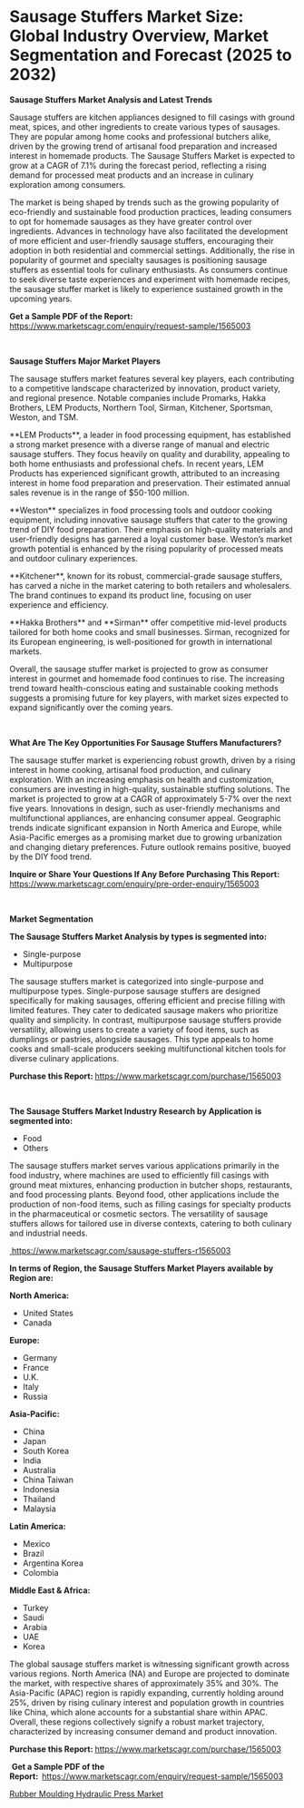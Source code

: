 <p><h1>Sausage Stuffers Market Size: Global Industry Overview, Market Segmentation and Forecast (2025 to 2032)</h1></p><p><strong>Sausage Stuffers Market Analysis and Latest Trends</strong></p>
<p><p>Sausage stuffers are kitchen appliances designed to fill casings with ground meat, spices, and other ingredients to create various types of sausages. They are popular among home cooks and professional butchers alike, driven by the growing trend of artisanal food preparation and increased interest in homemade products. The Sausage Stuffers Market is expected to grow at a CAGR of 7.1% during the forecast period, reflecting a rising demand for processed meat products and an increase in culinary exploration among consumers.</p><p>The market is being shaped by trends such as the growing popularity of eco-friendly and sustainable food production practices, leading consumers to opt for homemade sausages as they have greater control over ingredients. Advances in technology have also facilitated the development of more efficient and user-friendly sausage stuffers, encouraging their adoption in both residential and commercial settings. Additionally, the rise in popularity of gourmet and specialty sausages is positioning sausage stuffers as essential tools for culinary enthusiasts. As consumers continue to seek diverse taste experiences and experiment with homemade recipes, the sausage stuffer market is likely to experience sustained growth in the upcoming years.</p></p>
<p><strong>Get a Sample PDF of the Report:&nbsp;</strong> <a href="https://www.marketscagr.com/enquiry/request-sample/1565003?utm_campaign=2097&utm_medium=2&utm_source=Github&utm_content=ia&utm_term=22022025&utm_id=sausage-stuffers">https://www.marketscagr.com/enquiry/request-sample/1565003</a></p>
<p>&nbsp;</p>
<p><strong>Sausage Stuffers Major Market Players</strong></p>
<p><p>The sausage stuffers market features several key players, each contributing to a competitive landscape characterized by innovation, product variety, and regional presence. Notable companies include Promarks, Hakka Brothers, LEM Products, Northern Tool, Sirman, Kitchener, Sportsman, Weston, and TSM.</p><p>**LEM Products**, a leader in food processing equipment, has established a strong market presence with a diverse range of manual and electric sausage stuffers. They focus heavily on quality and durability, appealing to both home enthusiasts and professional chefs. In recent years, LEM Products has experienced significant growth, attributed to an increasing interest in home food preparation and preservation. Their estimated annual sales revenue is in the range of $50-100 million.</p><p>**Weston** specializes in food processing tools and outdoor cooking equipment, including innovative sausage stuffers that cater to the growing trend of DIY food preparation. Their emphasis on high-quality materials and user-friendly designs has garnered a loyal customer base. Weston’s market growth potential is enhanced by the rising popularity of processed meats and outdoor culinary experiences.</p><p>**Kitchener**, known for its robust, commercial-grade sausage stuffers, has carved a niche in the market catering to both retailers and wholesalers. The brand continues to expand its product line, focusing on user experience and efficiency. </p><p>**Hakka Brothers** and **Sirman** offer competitive mid-level products tailored for both home cooks and small businesses. Sirman, recognized for its European engineering, is well-positioned for growth in international markets.</p><p>Overall, the sausage stuffer market is projected to grow as consumer interest in gourmet and homemade food continues to rise. The increasing trend toward health-conscious eating and sustainable cooking methods suggests a promising future for key players, with market sizes expected to expand significantly over the coming years.</p></p>
<p>&nbsp;</p>
<p><strong>What Are The Key Opportunities For Sausage Stuffers Manufacturers?</strong></p>
<p><p>The sausage stuffer market is experiencing robust growth, driven by a rising interest in home cooking, artisanal food production, and culinary exploration. With an increasing emphasis on health and customization, consumers are investing in high-quality, sustainable stuffing solutions. The market is projected to grow at a CAGR of approximately 5-7% over the next five years. Innovations in design, such as user-friendly mechanisms and multifunctional appliances, are enhancing consumer appeal. Geographic trends indicate significant expansion in North America and Europe, while Asia-Pacific emerges as a promising market due to growing urbanization and changing dietary preferences. Future outlook remains positive, buoyed by the DIY food trend.</p></p>
<p><strong>Inquire or Share Your Questions If Any Before Purchasing This Report:</strong> <a href="https://www.marketscagr.com/enquiry/pre-order-enquiry/1565003?utm_campaign=2097&utm_medium=2&utm_source=Github&utm_content=ia&utm_term=22022025&utm_id=sausage-stuffers">https://www.marketscagr.com/enquiry/pre-order-enquiry/1565003</a></p>
<p>&nbsp;</p>
<p><strong>Market Segmentation</strong></p>
<p><strong>The Sausage Stuffers Market Analysis by types is segmented into:</strong></p>
<p><ul><li>Single-purpose</li><li>Multipurpose</li></ul></p>
<p><p>The sausage stuffers market is categorized into single-purpose and multipurpose types. Single-purpose sausage stuffers are designed specifically for making sausages, offering efficient and precise filling with limited features. They cater to dedicated sausage makers who prioritize quality and simplicity. In contrast, multipurpose sausage stuffers provide versatility, allowing users to create a variety of food items, such as dumplings or pastries, alongside sausages. This type appeals to home cooks and small-scale producers seeking multifunctional kitchen tools for diverse culinary applications.</p></p>
<p><strong>Purchase this Report:&nbsp;</strong><a href="https://www.marketscagr.com/purchase/1565003?utm_campaign=2097&utm_medium=2&utm_source=Github&utm_content=ia&utm_term=22022025&utm_id=sausage-stuffers">https://www.marketscagr.com/purchase/1565003</a></p>
<p>&nbsp;</p>
<p><strong>The Sausage Stuffers Market Industry Research by Application is segmented into:</strong></p>
<p><ul><li>Food</li><li>Others</li></ul></p>
<p><p>The sausage stuffers market serves various applications primarily in the food industry, where machines are used to efficiently fill casings with ground meat mixtures, enhancing production in butcher shops, restaurants, and food processing plants. Beyond food, other applications include the production of non-food items, such as filling casings for specialty products in the pharmaceutical or cosmetic sectors. The versatility of sausage stuffers allows for tailored use in diverse contexts, catering to both culinary and industrial needs.</p></p>
<p><a href="https://www.marketscagr.com/sausage-stuffers-r1565003?utm_campaign=2097&utm_medium=2&utm_source=Github&utm_content=ia&utm_term=22022025&utm_id=sausage-stuffers">&nbsp;https://www.marketscagr.com/sausage-stuffers-r1565003</a></p>
<p><strong>In terms of Region, the Sausage Stuffers Market Players available by Region are:</strong></p>
<p>
    <p> <strong> North America: </strong>
        <ul>
            <li>United States</li>
            <li>Canada</li>
        </ul>
        </p> 
    <p> <strong> Europe: </strong>
        <ul>
            <li>Germany</li>
            <li>France</li>
            <li>U.K.</li>
            <li>Italy</li>
            <li>Russia</li>
        </ul>
        </p> 
    <p> <strong> Asia-Pacific: </strong>
        <ul>
            <li>China</li>
            <li>Japan</li>
            <li>South Korea</li>
            <li>India</li>
            <li>Australia</li>
            <li>China Taiwan</li>
            <li>Indonesia</li>
            <li>Thailand</li>
            <li>Malaysia</li>
        </ul>
        </p> 
    <p> <strong> Latin America: </strong>
        <ul>
            <li>Mexico</li>
            <li>Brazil</li>
            <li>Argentina Korea</li>
            <li>Colombia</li>
        </ul>
        </p> 
    <p> <strong> Middle East & Africa: </strong>
        <ul>
            <li>Turkey</li>
            <li>Saudi</li>
            <li>Arabia</li>
            <li>UAE</li>
            <li>Korea</li>
        </ul>
    </p>
    </p>
<p><p>The global sausage stuffers market is witnessing significant growth across various regions. North America (NA) and Europe are projected to dominate the market, with respective shares of approximately 35% and 30%. The Asia-Pacific (APAC) region is rapidly expanding, currently holding around 25%, driven by rising culinary interest and population growth in countries like China, which alone accounts for a substantial share within APAC. Overall, these regions collectively signify a robust market trajectory, characterized by increasing consumer demand and product innovation.</p></p>
<p><strong>Purchase this Report: </strong><a href="https://www.marketscagr.com/purchase/1565003?utm_campaign=2097&utm_medium=2&utm_source=Github&utm_content=ia&utm_term=22022025&utm_id=sausage-stuffers">https://www.marketscagr.com/purchase/1565003</a></p>
<p>&nbsp;<strong>Get a Sample PDF of the Report:&nbsp;&nbsp;</strong><a href="https://www.marketscagr.com/enquiry/request-sample/1565003?utm_campaign=2097&utm_medium=2&utm_source=Github&utm_content=ia&utm_term=22022025&utm_id=sausage-stuffers">https://www.marketscagr.com/enquiry/request-sample/1565003</a></p>
<p><strong></strong></p>
<p><p><a href="https://github.com/FlorianWolf90/Market-Research-Report-List-1/blob/main/rubber-moulding-hydraulic-press-market.md?utm_campaign=2097&utm_medium=2&utm_source=Github&utm_content=ia&utm_term=22022025&utm_id=sausage-stuffers">Rubber Moulding Hydraulic Press Market</a></p></p>